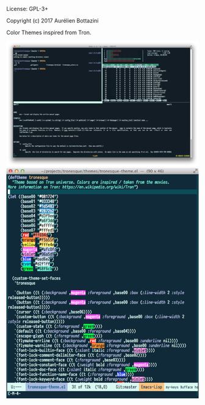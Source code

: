 License: GPL-3+

Copyright (c) 2017  Aurélien Bottazini

Color Themes inspired from Tron.

![terminal with tron theme](./images/terminal.jpg)
![emacs with tron theme](./images/color-theme-tronesque.el.png)
